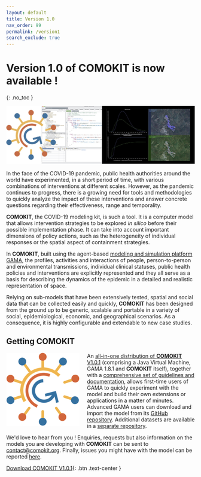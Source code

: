 ```yaml
---
layout: default
title: Version 1.0
nav_order: 99
permalink: /version1
search_exclude: true
---
```


# Version 1.0 of COMOKIT is now available !
{: .no_toc }

<p align="center">
  <img  src="https://github.com/COMOKIT/COMOKIT-Website/blob/master/docs/assets/images/como.jpg?raw=true">
</p>

In the face of the COVID-19 pandemic, public health authorities around the world have experimented, in a short period of time, with various combinations of interventions at different scales. However, as the pandemic continues to progress, there is a growing need for tools and methodologies to quickly analyze the impact of these interventions and answer concrete questions regarding their effectiveness, range and temporality.

**COMOKIT**, the COVID-19 modeling kit, is such a tool. It is a computer model that allows intervention strategies to be explored _in silico_ before their possible implementation phase. It can take into account important dimensions of policy actions, such as the heterogeneity of individual responses or the spatial aspect of containment strategies. 

In **COMOKIT**, built using the agent-based [modeling and simulation platform GAMA](http://gama-platform.org), the profiles, activities and interactions of people, person-to-person and environmental transmissions, individual clinical statuses, public health policies and interventions are explicitly represented and they all serve as a basis for describing the dynamics of the epidemic in a detailed and realistic representation of space. 

Relying on sub-models that have been extensively tested, spatial and social data that can be collected easily and quickly, **COMOKIT** has been designed from the ground up to be generic, scalable and portable in a variety of social, epidemiological, economic, and geographical scenarios. As a consequence, it is highly configurable and extendable to new case studies. 

## Getting COMOKIT
<p/>
<img align="left" style="margin-right: 20px" src="https://github.com/COMOKIT/COMOKIT-Website/blob/master/docs/assets/images/comokit-logo.png?raw=true">

An [all-in-one distribution of **COMOKIT** V1.0.1](https://github.com/COMOKIT/COMOKIT-Model/releases/tag/v1.0.1) (comprising a Java Virtual Machine, GAMA 1.8.1 and **COMOKIT** itself), together with a [comprehensive set of guidelines and documentation](https://comokit.org/docs/), allows first-time users of GAMA to quickly experiment with the model and build their own extensions or applications in a matter of minutes. Advanced GAMA users can download and import the model from its [GitHub repository](https://github.com/COMOKIT/COMOKIT-Model). Additional datasets are available in a [separate repository](https://github.com/COMOKIT/COMOKIT-Datasets).

We'd love to hear from you ! Enquiries, requests but also information on the models you are developing with **COMOKIT** can be sent to [contact@comokit.org](mailto:contact@comokit.org). Finally, issues you might have with the model can be reported [here](https://github.com/COMOKIT/COMOKIT-Model/issues). 
  
[Download COMOKIT V1.0.1](https://github.com/COMOKIT/COMOKIT-Model/releases/tag/v1.0.1){: .btn .text-center }
